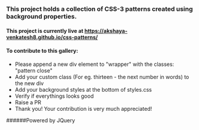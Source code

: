 ### This project holds a collection of CSS-3 patterns created using background properties.

#### This project is currently live at https://akshaya-venkatesh8.github.io/css-patterns/

#### To contribute to this gallery:
- Please append a new div element to "wrapper" with the classes: "pattern close"
- Add your custom class (For eg. thirteen - the next number in words) to the new div
- Add your background styles at the bottom of styles.css
- Verify if everythings looks good
- Raise a PR
- Thank you! Your contribution is very much appreciated!

######Powered by JQuery